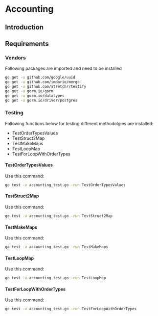 # Accounting #

## Introduction ##

## Requirements ##

### Vendors ###

Following packages are imported and need to be installed

```sh
go get -u github.com/google/uuid
go get -u github.com/imdario/mergo
go get -u github.com/stretchr/testify
go get -u gorm.io/gorm
go get -u gorm.io/datatypes
go get -u gorm.io/driver/postgres

```

### Testing ###

Following functions below for testing different methodolgies are installed:

* TestOrderTypesValues
* TestStruct2Map
* TestMakeMaps
* TestLoopMap
* TestForLoopWithOrderTypes

#### TestOrderTypesValues ####

Use this command:

```sh
go test -v accounting_test.go -run TestOrderTypesValues
```

#### TestStruct2Map ####

Use this command:

```sh
go test -v accounting_test.go -run TestStruct2Map
```

#### TestMakeMaps ####

Use this command:

```sh
go test -v accounting_test.go -run TestMakeMaps
```

#### TestLoopMap ####

Use this command:

```sh
go test -v accounting_test.go -run TestLoopMap
```

#### TestForLoopWithOrderTypes ####

Use this command:

```sh
go test -v accounting_test.go -run TestForLoopWithOrderTypes
```
